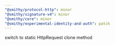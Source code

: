 ```yaml
---
"@smithy/protocol-http": minor
"@smithy/signature-v4": minor
"@smithy/core": minor
"@smithy/experimental-identity-and-auth": patch
---
```


switch to static HttpRequest clone method
